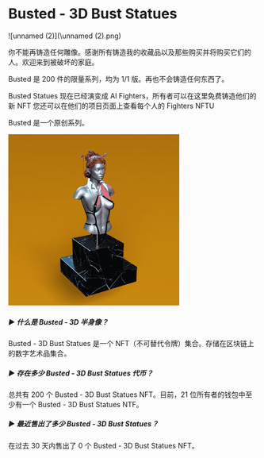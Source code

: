 # Busted - 3D Bust Statues

![unnamed (2)](\unnamed (2).png)

你不能再铸造任何雕像。感谢所有铸造我的收藏品以及那些购买并将购买它们的人。欢迎来到被破坏的家庭。

Busted 是 200 件的限量系列，均为 1/1 版。再也不会铸造任何东西了。

Busted Statues 现在已经演变成 AI Fighters，所有者可以在这里免费铸造他们的新 NFT 您还可以在他们的项目页面上查看每个人的 Fighters NFTU

Busted 是一个原创系列。

![unnamed](unnamed.png)

##### ▶ 什么是 Busted - 3D 半身像？

Busted - 3D Bust Statues 是一个 NFT（不可替代令牌）集合。存储在区块链上的数字艺术品集合。

##### ▶ 存在多少 Busted - 3D Bust Statues 代币？

总共有 200 个 Busted - 3D Bust Statues NFT。目前，21 位所有者的钱包中至少有一个 Busted - 3D Bust Statues NTF。

##### ▶ 最近售出了多少 Busted - 3D Bust Statues？

在过去 30 天内售出了 0 个 Busted - 3D Bust Statues NFT。
